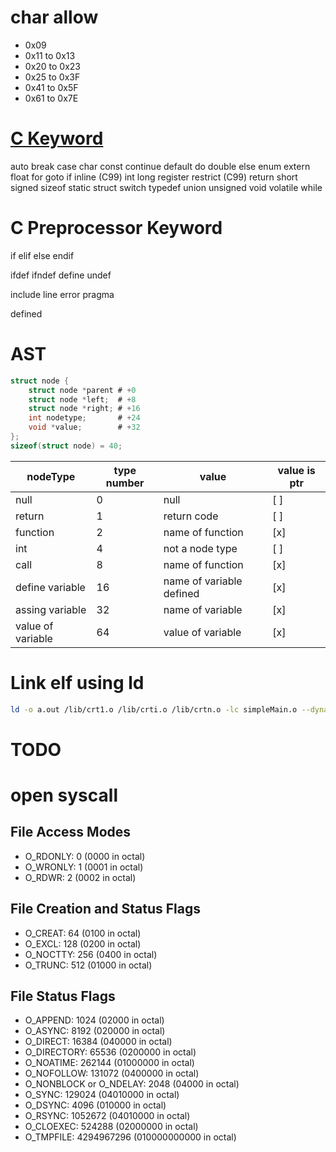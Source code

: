 # char allow

- 0x09
- 0x11 to 0x13
- 0x20 to 0x23
- 0x25 to 0x3F
- 0x41 to 0x5F
- 0x61 to 0x7E

# [C Keyword](https://en.cppreference.com/w/c/keyword)

auto
break
case
char
const
continue
default
do
double
else
enum
extern
float
for
goto
if
inline (C99)
int
long
register
restrict (C99)
return
short
signed
sizeof
static
struct
switch
typedef
union
unsigned
void
volatile
while

# C Preprocessor Keyword

if
elif
else
endif

ifdef
ifndef
define
undef

include
line
error
pragma

defined

# AST

```c
struct node {
    struct node *parent # +0
    struct node *left;  # +8
    struct node *right; # +16
    int nodetype;       # +24
    void *value;        # +32
};
sizeof(struct node) = 40;
```

| nodeType          | type number | value                    | value is ptr |
| ----------------- | ----------- | ------------------------ | ------------ |
| null              | 0           | null                     | [ ]          |
| return            | 1           | return code              | [ ]          |
| function          | 2           | name of function         | [x]          |
| int               | 4           | not a node type          | [ ]          |
| call              | 8           | name of function         | [x]          |
| define variable   | 16          | name of variable defined | [x]          |
| assing variable   | 32          | name of variable         | [x]          |
| value of variable | 64          | value of variable        | [x]          |

# Link elf using ld

```sh
ld -o a.out /lib/crt1.o /lib/crti.o /lib/crtn.o -lc simpleMain.o --dynamic-linker /lib64/ld-linux-x86-64.so.2
```

# TODO

# open syscall

## File Access Modes

- O_RDONLY: 0 (0000 in octal)
- O_WRONLY: 1 (0001 in octal)
- O_RDWR: 2 (0002 in octal)

## File Creation and Status Flags

- O_CREAT: 64 (0100 in octal)
- O_EXCL: 128 (0200 in octal)
- O_NOCTTY: 256 (0400 in octal)
- O_TRUNC: 512 (01000 in octal)

## File Status Flags

- O_APPEND: 1024 (02000 in octal)
- O_ASYNC: 8192 (020000 in octal)
- O_DIRECT: 16384 (040000 in octal)
- O_DIRECTORY: 65536 (0200000 in octal)
- O_NOATIME: 262144 (01000000 in octal)
- O_NOFOLLOW: 131072 (0400000 in octal)
- O_NONBLOCK or O_NDELAY: 2048 (04000 in octal)
- O_SYNC: 129024 (04010000 in octal)
- O_DSYNC: 4096 (010000 in octal)
- O_RSYNC: 1052672 (04010000 in octal)
- O_CLOEXEC: 524288 (02000000 in octal)
- O_TMPFILE: 4294967296 (010000000000 in octal)
